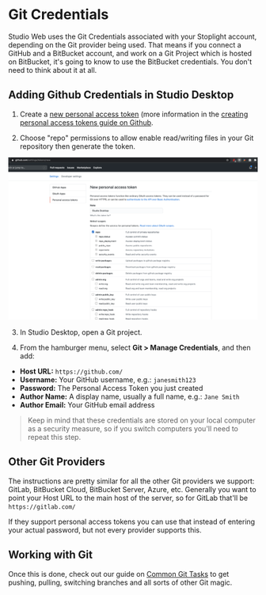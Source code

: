 # Git Credentials 

<!-- Move this topic to platform -->

Studio Web uses the Git Credentials associated with your Stoplight account, depending on the Git provider being used. That means if you connect a GitHub and a BitBucket account, and work on a Git Project which is hosted on BitBucket, it's going to know to use the BitBucket credentials. You don't need to think about it at all.

## Adding Github Credentials in Studio Desktop

<!-- markdown-link-check-disable -->
1. Create a [new personal access token](https://github.com/settings/tokens/new) (more information in the [creating personal access tokens guide on Github](https://docs.github.com/en/github/authenticating-to-github/creating-a-personal-access-token).
<!-- markdown-link-check-enable -->
2. Choose "repo" permissions to allow enable read/writing files in your Git repository then generate the token.

![image](../assets/images/git-creds-github-token.png)

3. In Studio Desktop, open a Git project.

4. From the hamburger menu, select **Git > Manage Credentials**, and then add:

- **Host URL:** `https://github.com/`
- **Username:** Your GitHub username, e.g.: `janesmith123`
- **Password:** The Personal Access Token you just created
- **Author Name:** A display name, usually a full name, e.g.: `Jane Smith`
- **Author Email:** Your GitHub email address

> Keep in mind that these credentials are stored on your local computer as a security measure, so if you switch computers you'll need to repeat this step.

## Other Git Providers

The instructions are pretty similar for all the other Git providers we support: GitLab, BitBucket Cloud, BitBucket Server, Azure, etc. Generally you want to point your Host URL to the main host of the server, so for GitLab that'll be `https://gitlab.com/` 

If they support personal access tokens you can use that instead of entering your actual password, but not every provider supports this.

## Working with Git

Once this is done, check out our guide on [Common Git Tasks](Basics/04-common-git-tasks.md) to get pushing, pulling, switching branches and all sorts of other Git magic.
